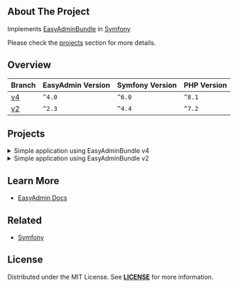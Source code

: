 ## About The Project
Implements [EasyAdminBundle][easy_admin_github] in [Symfony][symfony_website]

Please check the [projects](#projects) section for more details.

## Overview
| Branch   | EasyAdmin Version | Symfony Version | PHP Version |
|----------|-------------------|-----------------|-------------|
| [v4][v4] | `^4.0`            | `^6.0`          | `^8.1`      | 
| [v2][v2] | `^2.3`            | `^4.4`          | `^7.2`      |


## Projects
<details><summary>Simple application using EasyAdminBundle v4 </summary>  
<p>  

<img
src="url"
alt="xx"
width="50%"
/>

**Code:** https://github.com/habibun/easy-admin-bundle/tree/v4
**Resources:**
- ~
  <br/>


#### Installation
```bash
git clone git@github.com:habibun/easy-admin-bundle.git
cd easy-admin-bundle
git checkout v4
symfony composer install
```

</p>
</details>


<details><summary>Simple application using EasyAdminBundle v2 </summary>  
<p>  

<img
src="url"
alt="xx"
width="50%"
/>

**Code:** https://github.com/habibun/easy-admin-bundle/tree/v2
**Resources:**
- ~
  <br/>


#### Installation
```bash
git clone git@github.com:habibun/easy-admin-bundle.git
cd easy-admin-bundle
git checkout v2
symfony composer install
```

</p>
</details>


## Learn More
- [EasyAdmin Docs][easy_admin_docs]


## Related
- [Symfony](https://github.com/habibun/symfony)


## License
Distributed under the MIT License. See **[LICENSE][license]** for more information.


[//]: # (Links)
[license]: https://github.com/habibun/symfony-api-platform/blob/main/LICENSE
[symfony_website]: https://symfony.com/

[easy_admin_github]: https://github.com/EasyCorp/EasyAdminBundle
[easy_admin_docs]: https://symfony.com/bundles/EasyAdminBundle/current/index.html

[v4]: https://github.com/habibun/easy-admin-bundle/tree/v4
[v4_tt]: https://github.com/habibun/symfony-api-platform/tree/v2 "xx"

[v2]: https://github.com/habibun/easy-admin-bundle/tree/v2
[v2_tt]: https://github.com/habibun/symfony-api-platform/tree/v2 "xx"

